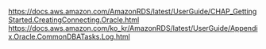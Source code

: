 https://docs.aws.amazon.com/AmazonRDS/latest/UserGuide/CHAP_GettingStarted.CreatingConnecting.Oracle.html
https://docs.aws.amazon.com/ko_kr/AmazonRDS/latest/UserGuide/Appendix.Oracle.CommonDBATasks.Log.html